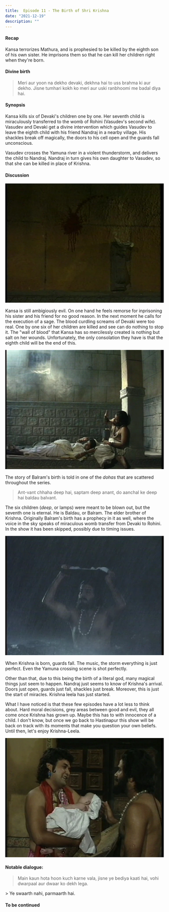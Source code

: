 ```yaml
---
title:  Episode 11 - The Birth of Shri Krishna
date: "2021-12-19"
description: ""
---
```

#### Recap 
Kansa terrorizes Mathura, and is prophesied to be killed by the eighth son of his
own sister. He imprisons them so that he can kill her children right when they're
born.

#### Divine birth
> Meri aur yoon na dekho devaki, dekhna hai to uss brahma ki aur dekho. Jisne tumhari kokh ko meri aur uski ranbhoomi me badal diya hai.

#### Synopsis
Kansa kills six of Devaki's children one by one. Her seventh child is
miraculously transferred to the womb of Rohini (Vasudev's second wife). Vasudev
and Devaki get a divine intervention which guides Vasudev to leave the eighth
child with his friend Nandraj in a nearby village. His shackles break off 
magically, the doors to his cell open and the guards fall unconscious.

Vasudev crosses the Yamuna river in a violent thunderstorm, and delivers the
child to Nandraj. Nandraj in turn gives his own daughter to Vasudev, so that
she can be killed in place of Krishna. 

#### Discussion

![The wall of blood](../../assets/mahabharat/ep_11_3.webp)

Kansa is still ambigiously evil. On one hand he feels remorse for inprisoning his sister and his friend 
for no good reason. In the next moment he calls for the execution of a sage. The blood curdling screams of Devaki
were too real. One by one six of her children are killed and see can do nothing to stop it. The "wall of blood" that
Kansa has so mercilessly created is nothing but salt on her wounds. Unfortunately, the only consolation they have is that the eighth child will be the end of this.

![Divine Intervention](../../assets/mahabharat/ep_11_4.webp)

The story of Balram's birth is told in one of the *dohas* that are scattered throughout the series. 

> Ant-vant chhaha deep hai, saptam deep anant, 
> do aanchal ke deep hai baldau balvant.

The six children (*deep*, or lamps) were meant to be blown out, but the seventh one is eternal. He
is Baldau, or Balram. The elder brother of Krishna.
Originally Balram's birth has a prophecy in it as well, where the voice in the
sky speaks of miraculous womb transfer from Devaki to Rohini. In the show it
has been skipped, possibly due to timing issues. 


![Vasudev crosses Yamuna](../../assets/mahabharat/ep_11_1.webp)

When Krishna is born, guards fall. The music, the storm everything is just
perfect. Even the Yamuna crossing scene is shot perfectly. 

Other than that, due to this being the birth of a literal god, many magical
things just seem to happen. Nandraj just seems to know of Krishna's arrival.
Doors just open, guards just fall, shackles just break. Moreover, this is just
the start of miracles. Krishna leela has just started. 

What I have noticed is that these few episodes have a lot less to think about. Hard moral decisions, grey areas between good and evil, they all come once Krishna has grown up. Maybe this has to with innocence of a child. I don't know, but once we go back to Hastinapur this show will be back on track with its moments that make you question your own beliefs. Until then, let's enjoy Krishna-Leela.

![Krishna finds his second home](../../assets/mahabharat/ep_11_2.webp)

#### Notable dialogue:


> Main kaun hota hoon kuch karne vala, jisne ye bediya kaati hai, vohi dwarpaal aur dwaar ko dekh lega.
<div></div>
> Ye swaarth nahi, parmaarth hai.

#### To be continued

